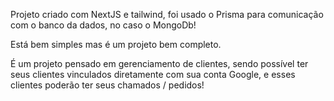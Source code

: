 Projeto criado com NextJS e tailwind, foi usado o Prisma para comunicação com o banco da dados, no caso o MongoDb!

Está bem simples mas é um projeto bem completo.

É um projeto pensado em gerenciamento de clientes, sendo possível ter seus clientes vinculados diretamente com sua conta Google, e esses clientes poderão ter seus chamados / pedidos!
